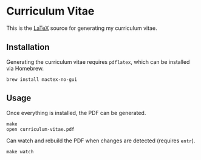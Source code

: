 # Curriculum Vitae

This is the [LaTeX](https://www.latex-project.org) source for generating my
curriculum vitae.

## Installation

Generating the curriculum vitae requires `pdflatex`, which can be installed via
Homebrew.

    brew install mactex-no-gui

## Usage

Once everything is installed, the PDF can be generated.

    make
    open curriculum-vitae.pdf

Can watch and rebuild the PDF when changes are detected (requires `entr`).

    make watch
